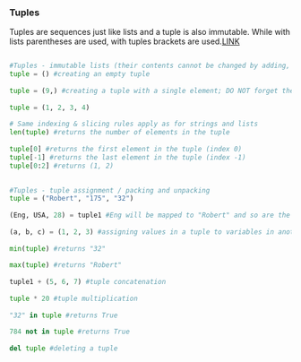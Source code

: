 ### Tuples

Tuples are sequences just like lists and a tuple is also immutable. While with lists parentheses are used, with tuples brackets are used.[LINK](https://docs.python.org/3.3/tutorial/datastructures.html#tuples-and-sequences)


```python

#Tuples - immutable lists (their contents cannot be changed by adding, removing or replacing elements)
tuple = () #creating an empty tuple
 
tuple = (9,) #creating a tuple with a single element; DO NOT forget the comma
 
tuple = (1, 2, 3, 4)
 
# Same indexing & slicing rules apply as for strings and lists
len(tuple) #returns the number of elements in the tuple
 
tuple[0] #returns the first element in the tuple (index 0)
tuple[-1] #returns the last element in the tuple (index -1)
tuple[0:2] #returns (1, 2)

 
#Tuples - tuple assignment / packing and unpacking
tuple = ("Robert", "175", "32")
 
(Eng, USA, 28) = tuple1 #Eng will be mapped to "Robert" and so are the rest of the elements with their corresponding values; both tuples should have the same number of elements
 
(a, b, c) = (1, 2, 3) #assigning values in a tuple to variables in another tuple
 
min(tuple) #returns "32"
 
max(tuple) #returns "Robert"
 
tuple1 + (5, 6, 7) #tuple concatenation
 
tuple * 20 #tuple multiplication
 
"32" in tuple #returns True
 
784 not in tuple #returns True
 
del tuple #deleting a tuple

```
